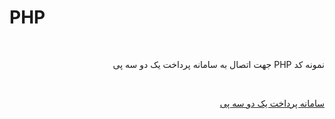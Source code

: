 # PHP
<br>
<p dir="rtl">
نمونه کد PHP جهت اتصال به سامانه پرداخت یک دو سه پی
</p>
<br>
<p dir="rtl">
<a href="https://123pay.ir">سامانه پرداخت یک دو سه پی</a>
</p>
